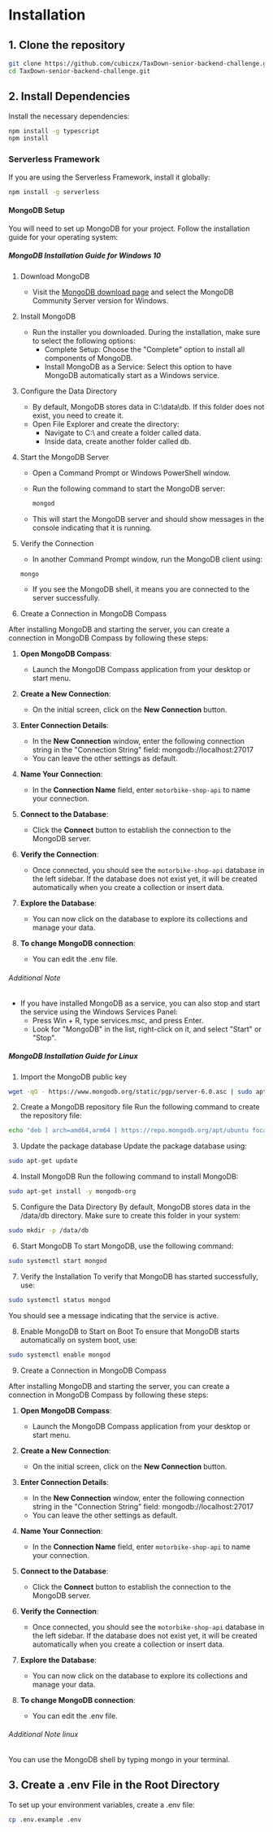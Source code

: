 # Installation

## 1. Clone the repository

```bash
git clone https://github.com/cubiczx/TaxDown-senior-backend-challenge.git
cd TaxDown-senior-backend-challenge.git
```

## 2. Install Dependencies

Install the necessary dependencies:

```bash
npm install -g typescript
npm install
```

### Serverless Framework

If you are using the Serverless Framework, install it globally:

```bash
npm install -g serverless
```

#### MongoDB Setup

You will need to set up MongoDB for your project. Follow the installation guide for your operating system:

##### MongoDB Installation Guide for Windows 10

1. Download MongoDB
    - Visit the [MongoDB download page](https://www.mongodb.com/try/download/community) and select the MongoDB Community Server version for Windows.

2. Install MongoDB
    - Run the installer you downloaded. During the installation, make sure to select the following options:
        - Complete Setup: Choose the "Complete" option to install all components of MongoDB.
        - Install MongoDB as a Service: Select this option to have MongoDB automatically start as a Windows service.

3. Configure the Data Directory
    - By default, MongoDB stores data in C:\data\db. If this folder does not exist, you need to create it.
    - Open File Explorer and create the directory:
        - Navigate to C:\ and create a folder called data.
        - Inside data, create another folder called db.

4. Start the MongoDB Server
    - Open a Command Prompt or Windows PowerShell window.
    - Run the following command to start the MongoDB server:

        ```bash
        mongod
        ```

    - This will start the MongoDB server and should show messages in the console indicating that it is running.

5. Verify the Connection
    - In another Command Prompt window, run the MongoDB client using:

    ```bash
    mongo
    ```

    - If you see the MongoDB shell, it means you are connected to the server successfully.

6. Create a Connection in MongoDB Compass

After installing MongoDB and starting the server, you can create a connection in MongoDB Compass by following these steps:

   1. **Open MongoDB Compass**:
      - Launch the MongoDB Compass application from your desktop or start menu.

   2. **Create a New Connection**:
      - On the initial screen, click on the **New Connection** button.

   3. **Enter Connection Details**:
      - In the **New Connection** window, enter the following connection string in the "Connection String" field: mongodb://localhost:27017
      - You can leave the other settings as default.

   4. **Name Your Connection**:
      - In the **Connection Name** field, enter `motorbike-shop-api` to name your connection.

   5. **Connect to the Database**:
      - Click the **Connect** button to establish the connection to the MongoDB server.

   6. **Verify the Connection**:
      - Once connected, you should see the `motorbike-shop-api` database in the left sidebar. If the database does not exist yet, it will be created automatically when you create a collection or insert data.

   7. **Explore the Database**:
      - You can now click on the database to explore its collections and manage your data.

   8. **To change MongoDB connection**:
      - You can edit the .env file.

###### Additional Note

- If you have installed MongoDB as a service, you can also stop and start the service using the Windows Services Panel:
  - Press Win + R, type services.msc, and press Enter.
  - Look for "MongoDB" in the list, right-click on it, and select "Start" or "Stop".

##### MongoDB Installation Guide for Linux

1. Import the MongoDB public key

```bash
wget -qO - https://www.mongodb.org/static/pgp/server-6.0.asc | sudo apt-key add -
```

2. Create a MongoDB repository file
Run the following command to create the repository file:

```bash
echo "deb [ arch=amd64,arm64 ] https://repo.mongodb.org/apt/ubuntu focal/mongodb-org/6.0 mu
```

3. Update the package database
Update the package database using:

```bash
sudo apt-get update
```

4. Install MongoDB
Run the following command to install MongoDB:

```bash
sudo apt-get install -y mongodb-org
```

5. Configure the Data Directory
By default, MongoDB stores data in the /data/db directory. Make sure to create this folder in your system:

```bash
sudo mkdir -p /data/db
```

6. Start MongoDB
To start MongoDB, use the following command:

```bash
sudo systemctl start mongod
```

7. Verify the Installation
To verify that MongoDB has started successfully, use:

```bash
sudo systemctl status mongod
```

You should see a message indicating that the service is active.

8. Enable MongoDB to Start on Boot
To ensure that MongoDB starts automatically on system boot, use:

```bash
sudo systemctl enable mongod
```

9. Create a Connection in MongoDB Compass

After installing MongoDB and starting the server, you can create a connection in MongoDB Compass by following these steps:

   1. **Open MongoDB Compass**:
      - Launch the MongoDB Compass application from your desktop or start menu.

   2. **Create a New Connection**:
      - On the initial screen, click on the **New Connection** button.

   3. **Enter Connection Details**:
      - In the **New Connection** window, enter the following connection string in the "Connection String" field: mongodb://localhost:27017
      - You can leave the other settings as default.

   4. **Name Your Connection**:
      - In the **Connection Name** field, enter `motorbike-shop-api` to name your connection.

   5. **Connect to the Database**:
      - Click the **Connect** button to establish the connection to the MongoDB server.

   6. **Verify the Connection**:
      - Once connected, you should see the `motorbike-shop-api` database in the left sidebar. If the database does not exist yet, it will be created automatically when you create a collection or insert data.

   7. **Explore the Database**:
      - You can now click on the database to explore its collections and manage your data.

   8. **To change MongoDB connection**:
      - You can edit the .env file.

###### Additional Note linux

You can use the MongoDB shell by typing mongo in your terminal.

## 3. Create a .env File in the Root Directory

To set up your environment variables, create a .env file:

```bash
cp .env.example .env
```
